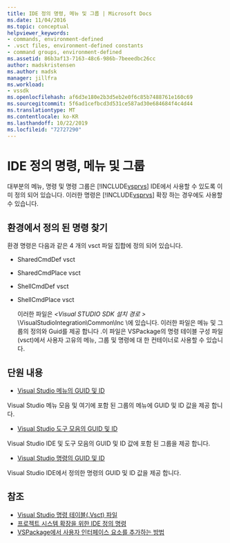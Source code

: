 ```yaml
---
title: IDE 정의 명령, 메뉴 및 그룹 | Microsoft Docs
ms.date: 11/04/2016
ms.topic: conceptual
helpviewer_keywords:
- commands, environment-defined
- .vsct files, environment-defined constants
- command groups, environment-defined
ms.assetid: 86b3af13-7163-48c6-986b-7beeedbc26cc
author: madskristensen
ms.author: madsk
manager: jillfra
ms.workload:
- vssdk
ms.openlocfilehash: af6d3e180e2b3d5eb2e0f6c85b7488761e160c69
ms.sourcegitcommit: 5f6ad1cefbcd3d531ce587ad30e684684f4c4d44
ms.translationtype: MT
ms.contentlocale: ko-KR
ms.lasthandoff: 10/22/2019
ms.locfileid: "72727290"
---
```

# <a name="ide-defined-commands-menus-and-groups"></a>IDE 정의 명령, 메뉴 및 그룹
대부분의 메뉴, 명령 및 명령 그룹은 [!INCLUDE[vsprvs](../../code-quality/includes/vsprvs_md.md)] IDE에서 사용할 수 있도록 이미 정의 되어 있습니다. 이러한 명령은 [!INCLUDE[vsprvs](../../code-quality/includes/vsprvs_md.md)] 확장 하는 경우에도 사용할 수 있습니다.

## <a name="finding-environment-defined-commands"></a>환경에서 정의 된 명령 찾기
 환경 명령은 다음과 같은 4 개의 vsct 파일 집합에 정의 되어 있습니다.

- SharedCmdDef vsct

- SharedCmdPlace vsct

- ShellCmdDef vsct

- ShellCmdPlace vsct

  이러한 파일은 *\<Visual STUDIO SDK 설치 경로 >* \VisualStudioIntegration\Common\Inc \\에 있습니다. 이러한 파일은 메뉴 및 그룹의 정의와 Guid를 제공 합니다 .이 파일은 VSPackage의 명령 테이블 구성 파일 (vsct)에서 사용자 고유의 메뉴, 그룹 및 명령에 대 한 컨테이너로 사용할 수 있습니다.

## <a name="in-this-section"></a>단원 내용
- [Visual Studio 메뉴의 GUID 및 ID](../../extensibility/internals/guids-and-ids-of-visual-studio-menus.md)

 Visual Studio 메뉴 모음 및 여기에 포함 된 그룹의 메뉴에 GUID 및 ID 값을 제공 합니다.

- [Visual Studio 도구 모음의 GUID 및 ID](../../extensibility/internals/guids-and-ids-of-visual-studio-toolbars.md)

 Visual Studio IDE 및 도구 모음의 GUID 및 ID 값에 포함 된 그룹을 제공 합니다.

- [Visual Studio 명령의 GUID 및 ID](../../extensibility/internals/guids-and-ids-of-visual-studio-commands.md)

 Visual Studio IDE에서 정의한 명령의 GUID 및 ID 값을 제공 합니다.

## <a name="see-also"></a>참조
- [Visual Studio 명령 테이블(.Vsct) 파일](../../extensibility/internals/visual-studio-command-table-dot-vsct-files.md)
- [프로젝트 시스템 확장을 위한 IDE 정의 명령](../../extensibility/internals/ide-defined-commands-for-extending-project-systems.md)
- [VSPackage에서 사용자 인터페이스 요소를 추가하는 방법](../../extensibility/internals/how-vspackages-add-user-interface-elements.md)